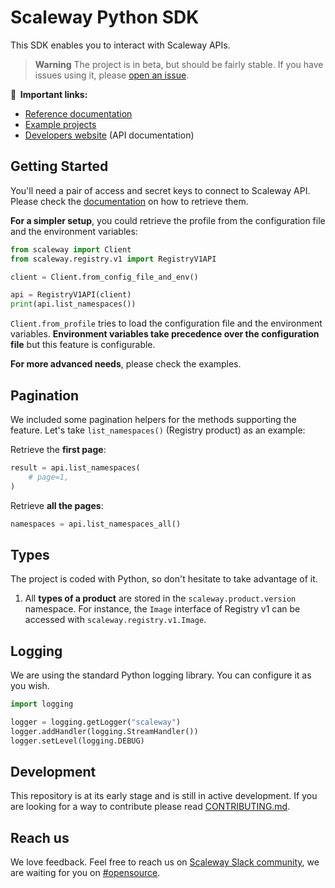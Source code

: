 # Scaleway Python SDK

This SDK enables you to interact with Scaleway APIs.

> **Warning**
> The project is in beta, but should be fairly stable. If you have issues using it, please [open an issue](https://github.com/scaleway/scaleway-sdk-python/issues/new).

**🔗  Important links:**

* [Reference documentation](https://scaleway.github.io/scaleway-sdk-python)
* [Example projects](./examples)
* [Developers website](https://developers.scaleway.com) (API documentation)

## Getting Started

You'll need a pair of access and secret keys to connect to Scaleway API. Please check the [documentation](https://www.scaleway.com/docs/console/my-project/how-to/generate-api-key) on how to retrieve them.

**For a simpler setup**, you could retrieve the profile from the configuration file and the environment variables:

```py
from scaleway import Client
from scaleway.registry.v1 import RegistryV1API

client = Client.from_config_file_and_env()

api = RegistryV1API(client)
print(api.list_namespaces())
```

`Client.from_profile` tries to load the configuration file and the environment variables. **Environment variables take precedence over the configuration file** but this feature is configurable.

**For more advanced needs**, please check the examples.

## Pagination

We included some pagination helpers for the methods supporting the feature. Let's take `list_namespaces()` (Registry product) as an example:

Retrieve the **first page**:

```py
result = api.list_namespaces(
    # page=1,
)
```

Retrieve **all the pages**:

```py
namespaces = api.list_namespaces_all()
```

## Types

The project is coded with Python, so don't hesitate to take advantage of it.

1. All **types of a product** are stored in the `scaleway.product.version` namespace. For instance, the `Image` interface of Registry v1 can be accessed with `scaleway.registry.v1.Image`.

## Logging

We are using the standard Python logging library. You can configure it as you wish.

```py
import logging

logger = logging.getLogger("scaleway")
logger.addHandler(logging.StreamHandler())
logger.setLevel(logging.DEBUG)
```

## Development

This repository is at its early stage and is still in active development.
If you are looking for a way to contribute please read [CONTRIBUTING.md](./CONTRIBUTING.md).

## Reach us

We love feedback. Feel free to reach us on [Scaleway Slack community](https://slack.scaleway.com/), we are waiting for you on [#opensource](https://scaleway-community.slack.com/app_redirect?channel=opensource).

